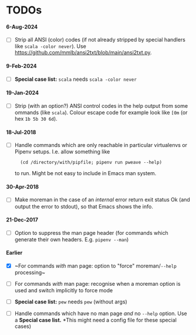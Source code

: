 # TODOs

#### 6-Aug-2024

- [ ] Strip all ANSI (color) codes (if not already stripped by special handlers like  `scala -color never`). Use https://github.com/mmlb/ansi2txt/blob/main/ansi2txt.py.
      
#### 9-Feb-2024

- [ ] **Special case list:** `scala` needs `scala -color never`

#### 19-Jan-2024

- [ ] Strip (with an option?) ANSI control codes in the help output from some ommands (like `scala`). Colour escape code for example look like `[0m` (or hex `1b 5b 30 6d`).

#### 18-Jul-2018 

- [ ] Handle commands which are only reachable in particular virtualenvs or Pipenv setups. I.e. allow something like

        (cd /directory/with/pipfile; pipenv run pweave --help)

    to run. Might be not easy to include in Emacs man system.

#### 30-Apr-2018

- [ ] Make moreman in the case of an *internal* error return exit status Ok (and output the error to stdout), so that Emacs shows the info. 

#### 21-Dec-2017

- [ ] Option to suppress the man page header (for commands which generate their own headers. E.g. `pipenv --man`)

#### Earlier

- [x] ~For commands *with* man page: option to "force" moreman/`--help` processing~ 

- [ ] For commands *with* man page: recognise when a moreman option is used and switch implicitly to force mode


- [ ] **Special case list:** `pew` needs `pew` (without args)

- [ ] Handle commands which have no man page *and* no `--help` option. Use a  **Special case list.** *This might need a config file for these special cases)

